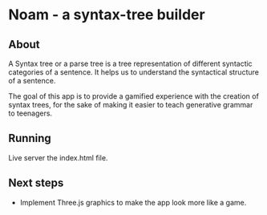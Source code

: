 # Noam - a syntax-tree builder

## About
A Syntax tree or a parse tree is a tree representation of different syntactic categories of a sentence. It helps us to understand the syntactical structure of a sentence.

The goal of this app is to provide a gamified experience with the creation of syntax trees, for the sake of making it easier to teach generative grammar to teenagers.

## Running

Live server the index.html file.

## Next steps

- Implement Three.js graphics to make the app look more like a game.